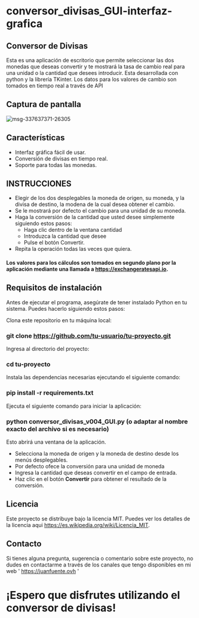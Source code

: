 # conversor_divisas_GUI-interfaz-grafica

## Conversor de Divisas
Esta es una aplicación de escritorio que permite seleccionar las dos monedas que deseas convertir y te mostrará la tasa de cambio real para una unidad o la cantidad que desees introducir. 
Esta desarrollada con python y la librería TKinter.
Los datos para los valores de cambio son tomados en tiempo real a través de API

## Captura de pantalla
![msg-337637371-26305](https://github.com/Juan-Fuente-T/conversor_divisas_GUI-interfaz-grafica-/assets/127140423/4e622d98-63ec-4540-b781-320233b78634)


## Características
 - Interfaz gráfica fácil de usar.
 - Conversión de divisas en tiempo real.
 - Soporte para todas las monedas.

 
## INSTRUCCIONES

 - Elegir de los dos desplegables la moneda de origen, su moneda, y la divisa de destino, la modena de la cual desea obtener el cambio. 
 - Se le mostrará por defecto el cambio para una unidad de su moneda. 
 - Haga la conversión de la cantidad que usted desee simplemente siguiendo estos pasos:
      - Haga clic dentro de la ventana cantidad
      - Introduzca la cantidad que desee 
      - Pulse el botón Convertir. 
 - Repita la operación todas las veces que quiera. 

#### Los valores para los cálculos son tomados en segundo plano por la aplicación mediante una llamada a https://exchangeratesapi.io. 


## Requisitos de instalación
Antes de ejecutar el programa, asegúrate de tener instalado Python en tu sistema. Puedes hacerlo siguiendo estos pasos:

Clona este repositorio en tu máquina local:
   ### git clone https://github.com/tu-usuario/tu-proyecto.git
Ingresa al directorio del proyecto:
   ### cd tu-proyecto
Instala las dependencias necesarias ejecutando el siguiente comando:
   ### pip install -r requirements.txt
Ejecuta el siguiente comando para iniciar la aplicación:
   ### python conversor_divisas_v004_GUI.py (o adaptar al nombre exacto del archivo si es necesario)
Esto abrirá una ventana de la aplicación.

  - Selecciona la moneda de origen y la moneda de destino desde los menús desplegables.
  - Por defecto ofece la conversión para una unidad de moneda
  - Ingresa la cantidad que deseas convertir en el campo de entrada.
  - Haz clic en el botón **Convertir** para obtener el resultado de la conversión.

## Licencia
Este proyecto se distribuye bajo la licencia MIT. Puedes ver los detalles de la licencia aqui https://es.wikipedia.org/wiki/Licencia_MIT.

## Contacto
Si tienes alguna pregunta, sugerencia o comentario sobre este proyecto, no dudes en contactarme a través de los canales que tengo disponibles en mi web ' https://juanfuente.ovh '

# ¡Espero que disfrutes utilizando el conversor de divisas!

